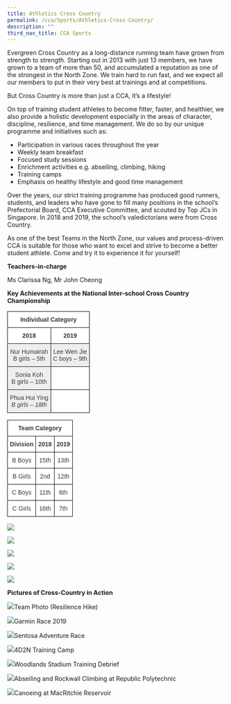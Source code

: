```yaml
---
title: Athletics Cross Country
permalink: /cca/Sports/Athletics-Cross-Country/
description: ""
third_nav_title: CCA Sports
---
```

Evergreen Cross Country as a long-distance running team have grown from strength to strength. Starting out in 2013 with just 13 members, we have grown to a team of more than 50, and accumulated a reputation as one of the strongest in the North Zone. We train hard to run fast, and we expect all our members to put in their very best at trainings and at competitions.

But Cross Country is more than just a CCA, it’s a lifestyle!

On top of training student athletes to become fitter, faster, and healthier, we also provide a holistic development especially in the areas of character, discipline, resilience, and time management. We do so by our unique programme and initiatives such as:

*   Participation in various races throughout the year
*   Weekly team breakfast
*   Focused study sessions
*   Enrichment activities e.g. abseiling, climbing, hiking
*   Training camps
*   Emphasis on healthy lifestyle and good time management

Over the years, our strict training programme has produced good runners, students, and leaders who have gone to fill many positions in the school’s Prefectorial Board, CCA Executive Committee, and scouted by Top JCs in Singapore. In 2018 and 2019, the school’s valedictorians were from Cross Country.

As one of the best Teams in the North Zone, our values and process-driven CCA is suitable for those who want to excel and strive to become a better student athlete. Come and try it to experience it for yourself!

**Teachers-in-charge**

Ms Clarissa Ng, Mr John Cheong

**Key Achievements&nbsp;at the National Inter-school Cross Country Championship**

<style type="text/css">
.tg  {border-collapse:collapse;border-spacing:0;}
.tg td{border-color:black;border-style:solid;border-width:1px;font-family:Arial, sans-serif;font-size:14px;
  overflow:hidden;padding:10px 5px;word-break:normal;}
.tg th{border-color:black;border-style:solid;border-width:1px;font-family:Arial, sans-serif;font-size:14px;
  font-weight:normal;overflow:hidden;padding:10px 5px;word-break:normal;}
.tg .tg-sm4r{background-color:#FFF;color:#3A3A3A;font-weight:bold;text-align:center;vertical-align:top}
.tg .tg-nzmi{background-color:#FFF;color:#3A3A3A;text-align:center;vertical-align:top}
.tg .tg-md3v{background-color:#EEE;color:#3A3A3A;text-align:center;vertical-align:top}
</style>
<table class="tg">
<thead>
  <tr>
    <th class="tg-sm4r" colspan="2"><span style="font-weight:700">Individual Category</span></th>
  </tr>
</thead>
<tbody>
  <tr>
    <td class="tg-sm4r"><span style="font-weight:700">2018</span></td>
    <td class="tg-sm4r"><span style="font-weight:700">2019</span></td>
  </tr>
  <tr>
    <td class="tg-md3v"><span style="font-weight:inherit;font-style:inherit">Nur Humairah</span><br><span style="font-weight:inherit;font-style:inherit">B girls – 5th</span></td>
    <td class="tg-md3v"><span style="font-weight:inherit;font-style:inherit">Lee Wen Jie</span><br><span style="font-weight:inherit;font-style:inherit">C boys – 9th</span></td>
  </tr>
  <tr>
    <td class="tg-md3v"><span style="font-weight:inherit;font-style:inherit">Sonia Koh</span><br><span style="font-weight:inherit;font-style:inherit">B girls – 10th</span></td>
    <td class="tg-nzmi"><span style="font-weight:inherit;font-style:inherit"> </span></td>
  </tr>
  <tr>
    <td class="tg-md3v"><span style="font-weight:inherit;font-style:inherit">Phua Hui Ying</span><br><span style="font-weight:inherit;font-style:italic">B girls – 18th</span></td>
    <td class="tg-nzmi"><span style="font-weight:inherit;font-style:inherit"> </span></td>
  </tr>
</tbody>
</table>

<style type="text/css">
.tg  {border-collapse:collapse;border-spacing:0;}
.tg td{border-color:black;border-style:solid;border-width:1px;font-family:Arial, sans-serif;font-size:14px;
  overflow:hidden;padding:10px 5px;word-break:normal;}
.tg th{border-color:black;border-style:solid;border-width:1px;font-family:Arial, sans-serif;font-size:14px;
  font-weight:normal;overflow:hidden;padding:10px 5px;word-break:normal;}
.tg .tg-sm4r{background-color:#FFF;color:#3A3A3A;font-weight:bold;text-align:center;vertical-align:top}
.tg .tg-nzmi{background-color:#FFF;color:#3A3A3A;text-align:center;vertical-align:top}
</style>
<table class="tg">
<thead>
  <tr>
    <th class="tg-sm4r" colspan="3"><span style="font-weight:700;font-style:inherit">Team Category</span></th>
  </tr>
</thead>
<tbody>
  <tr>
    <td class="tg-sm4r"><span style="font-weight:700;font-style:inherit">Division</span></td>
    <td class="tg-sm4r"><span style="font-weight:700;font-style:inherit">2018</span></td>
    <td class="tg-sm4r"><span style="font-weight:700;font-style:inherit">2019</span></td>
  </tr>
  <tr>
    <td class="tg-nzmi"><span style="font-weight:inherit;font-style:inherit">B Boys</span></td>
    <td class="tg-nzmi"><span style="font-weight:inherit;font-style:inherit">15th</span></td>
    <td class="tg-nzmi"><span style="font-weight:inherit;font-style:inherit">13th</span></td>
  </tr>
  <tr>
    <td class="tg-nzmi"><span style="font-weight:inherit;font-style:inherit">B Girls</span></td>
    <td class="tg-nzmi"><span style="font-weight:inherit;font-style:inherit">2nd</span></td>
    <td class="tg-nzmi"><span style="font-weight:inherit;font-style:inherit">12th</span></td>
  </tr>
  <tr>
    <td class="tg-nzmi"><span style="font-weight:inherit;font-style:inherit">C Boys</span></td>
    <td class="tg-nzmi"><span style="font-weight:inherit;font-style:inherit">11th</span></td>
    <td class="tg-nzmi"><span style="font-weight:inherit;font-style:inherit">6th</span></td>
  </tr>
  <tr>
    <td class="tg-nzmi"><span style="font-weight:inherit;font-style:inherit">C Girls</span></td>
    <td class="tg-nzmi"><span style="font-weight:inherit;font-style:inherit">16th</span></td>
    <td class="tg-nzmi"><span style="font-weight:inherit;font-style:inherit">7th</span></td>
  </tr>
</tbody>
</table>

![](/images/Our%20Curriculum/CCA/Sports/Atheletics%20Cross%20Country/A1.png)

![](/images/Our%20Curriculum/CCA/Sports/Atheletics%20Cross%20Country/A2.png)

![](/images/Our%20Curriculum/CCA/Sports/Atheletics%20Cross%20Country/A3.png)

![](/images/Our%20Curriculum/CCA/Sports/Atheletics%20Cross%20Country/A4.png)

![](/images/Our%20Curriculum/CCA/Sports/Atheletics%20Cross%20Country/A5.png)

**Pictures of Cross-Country in Action**

![](/images/Our%20Curriculum/CCA/Sports/Atheletics%20Cross%20Country/A6.jpg)Team Photo (Resilience Hike)

![](/images/Our%20Curriculum/CCA/Sports/Atheletics%20Cross%20Country/A7.jpg)Garmin Race 2019

![](/images/Our%20Curriculum/CCA/Sports/Atheletics%20Cross%20Country/A8.jpg)Sentosa Adventure Race

![](/images/Our%20Curriculum/CCA/Sports/Atheletics%20Cross%20Country/A9.jpg)4D2N Training Camp

![](/images/Our%20Curriculum/CCA/Sports/Atheletics%20Cross%20Country/A10.jpg)Woodlands Stadium Training Debrief

![](/images/Our%20Curriculum/CCA/Sports/Atheletics%20Cross%20Country/A11.jpg)Abseiling and Rockwall Climbing at Republic Polytechnic

![](/images/Our%20Curriculum/CCA/Sports/Atheletics%20Cross%20Country/A12.jpg)Canoeing at MacRitchie Reservoir